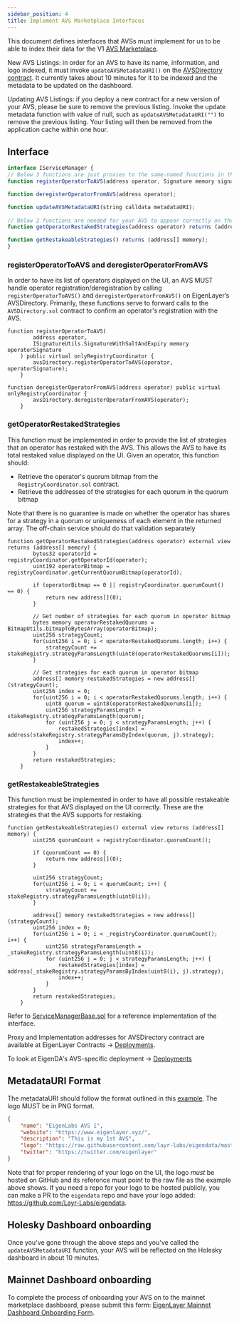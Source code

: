 ```yaml
---
sidebar_position: 4
title: Implement AVS Marketplace Interfaces
---
```



This document defines interfaces that AVSs must implement for us to be able to index their data for the V1 [AVS Marketplace](https://app.eigenlayer.xyz/avs).

New AVS Listings: in order for an AVS to have its name, information, and logo indexed, it must invoke `updateAVSMetadataURI()` on the [AVSDirectory contract](https://github.com/Layr-Labs/eigenlayer-contracts/blob/dev/src/contracts/core/AVSDirectory.sol).
It currently takes about 10 minutes for it to be indexed and the metadata to be updated on the dashboard.

Updating AVS Listings:  if you deploy a new contract for a new version of your AVS, please be sure to remove the previous listing. Invoke the update metadata function with value of null, such as `updateAVSMetadataURI("")` to remove the previous listing. Your listing will then be removed from the application cache within one hour.

## Interface

```javascript
interface IServiceManager {
// Below 3 functions are just proxies to the same-named functions in the AVSDirectory
function registerOperatorToAVS(address operator, Signature memory signature);

function deregisterOperatorFromAVS(address operator);

function updateAVSMetadataURI(string calldata metadataURI);
	
// Below 2 functions are needed for your AVS to appear correctly on the UI
function getOperatorRestakedStrategies(address operator) returns (address[] memory)

function getRestakeableStrategies() returns (address[] memory);
}
```

### registerOperatorToAVS and deregisterOperatorFromAVS
In order to have its list of operators displayed on the UI, an AVS MUST handle operator registration/deregistration by calling `registerOperatorToAVS()` and `deregisterOperatorFromAVS()` on EigenLayer’s AVSDirectory.  Primarily, these functions serve to forward calls to the `AVSDirectory.sol` contract to confirm an operator's registration with the AVS.
```solidity
function registerOperatorToAVS(
        address operator,
        ISignatureUtils.SignatureWithSaltAndExpiry memory operatorSignature
    ) public virtual onlyRegistryCoordinator {
        avsDirectory.registerOperatorToAVS(operator, operatorSignature);
    }

function deregisterOperatorFromAVS(address operator) public virtual onlyRegistryCoordinator {
        avsDirectory.deregisterOperatorFromAVS(operator);
    }
```

### getOperatorRestakedStrategies
This function must be implemented in order to provide the list of strategies that an operator has restaked with the AVS. This allows the AVS to have its total restaked value displayed on the UI.  Given an operator, this function should:
- Retrieve the operator's quorum bitmap from the `RegistryCoordinator.sol` contract.
- Retrieve the addresses of the strategies for each quorum in the quorum bitmap

Note that there is no guarantee is made on whether the operator has shares for a strategy in a quorum or uniqueness of each element in the returned array. The off-chain service should do that validation separately

```solidity
function getOperatorRestakedStrategies(address operator) external view returns (address[] memory) {
        bytes32 operatorId = registryCoordinator.getOperatorId(operator);
        uint192 operatorBitmap = registryCoordinator.getCurrentQuorumBitmap(operatorId);

        if (operatorBitmap == 0 || registryCoordinator.quorumCount() == 0) {
            return new address[](0);
        }

        // Get number of strategies for each quorum in operator bitmap
        bytes memory operatorRestakedQuorums = BitmapUtils.bitmapToBytesArray(operatorBitmap);
        uint256 strategyCount;
        for(uint256 i = 0; i < operatorRestakedQuorums.length; i++) {
            strategyCount += stakeRegistry.strategyParamsLength(uint8(operatorRestakedQuorums[i]));
        }

        // Get strategies for each quorum in operator bitmap
        address[] memory restakedStrategies = new address[](strategyCount);
        uint256 index = 0;
        for(uint256 i = 0; i < operatorRestakedQuorums.length; i++) {
            uint8 quorum = uint8(operatorRestakedQuorums[i]);
            uint256 strategyParamsLength = stakeRegistry.strategyParamsLength(quorum);
            for (uint256 j = 0; j < strategyParamsLength; j++) {
                restakedStrategies[index] = address(stakeRegistry.strategyParamsByIndex(quorum, j).strategy);
                index++;
            }
        }
        return restakedStrategies;        
    }
```
### getRestakeableStrategies
This function must be implemented in order to have all possible restakeable strategies for that AVS displayed on the UI correctly.  These are the strategies that the AVS supports for restaking.  

```solidity
function getRestakeableStrategies() external view returns (address[] memory) {
        uint256 quorumCount = registryCoordinator.quorumCount();

        if (quorumCount == 0) {
            return new address[](0);
        }
        
        uint256 strategyCount;
        for(uint256 i = 0; i < quorumCount; i++) {
            strategyCount += stakeRegistry.strategyParamsLength(uint8(i));
        }

        address[] memory restakedStrategies = new address[](strategyCount);
        uint256 index = 0;
        for(uint256 i = 0; i < _registryCoordinator.quorumCount(); i++) {
            uint256 strategyParamsLength = _stakeRegistry.strategyParamsLength(uint8(i));
            for (uint256 j = 0; j < strategyParamsLength; j++) {
                restakedStrategies[index] = address(_stakeRegistry.strategyParamsByIndex(uint8(i), j).strategy);
                index++;
            }
        }
        return restakedStrategies;
    }

```


Refer to [ServiceManagerBase.sol](https://github.com/Layr-Labs/eigenlayer-middleware/blob/mainnet/src/ServiceManagerBase.sol) for a reference implementation of the interface.

Proxy and Implementation addresses for AVSDirectory contract are available at EigenLayer Contracts -> [Deployments](https://github.com/Layr-Labs/eigenlayer-contracts/?tab=readme-ov-file#deployments).

To look at EigenDA's AVS-specific deployment -> [Deployments](https://github.com/Layr-Labs/eigenlayer-middleware/tree/dev?tab=readme-ov-file#deployments)

## MetadataURI Format

The metadataURI should follow the format outlined in this [example](https://holesky-operator-metadata.s3.amazonaws.com/avs_1.json). The logo MUST be in PNG format. 

```json
{
    "name": "EigenLabs AVS 1",
    "website": "https://www.eigenlayer.xyz/",
    "description": "This is my 1st AVS",
    "logo": "https://raw.githubusercontent.com/layr-labs/eigendata/master/avs/eigenlabs/logo.png",
    "twitter": "https://twitter.com/eigenlayer"
}
```

Note that for proper rendering of your logo on the UI, the logo _must_ be hosted on GitHub and its reference must point to the raw file as the example above shows. If you need a repo for your logo to be hosted publicly, you can make a PR to the `eigendata` repo and have your logo added: https://github.com/Layr-Labs/eigendata.

## Holesky Dashboard onboarding
Once you've gone through the above steps and you've called the `updateAVSMetadataURI` function, your AVS will be reflected on the Holesky dashboard in about 10 minutes.

## Mainnet Dashboard onboarding
To complete the process of onboarding your AVS on to the mainnet marketplace dashboard, please submit this form: [EigenLayer Mainnet Dashboard Onboarding Form](https://forms.gle/8BJSntA3eYUnZZgs8).

